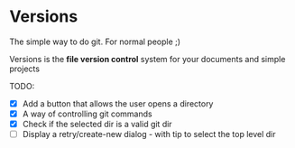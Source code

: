 # Versions

The simple way to do git. For normal people ;)

Versions is the **file version control** system for your documents and simple projects

TODO:
- [X] Add a button that allows the user opens a directory
- [X] A way of controlling git commands
- [X] Check if the selected dir is a valid git dir
- [ ] Display a retry/create-new dialog - with tip to select the top level dir
